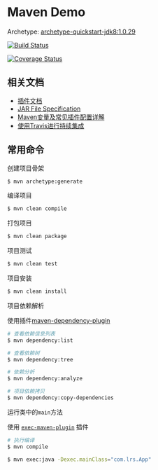 # Maven Demo

Archetype: [archetype-quickstart-jdk8:1.0.29](https://github.com/ngeor/archetype-quickstart-jdk8)

[![Build Status](https://travis-ci.org/Swedish-li/mvn-demo.svg?branch=master)](https://travis-ci.org/Swedish-li/mvn-demo)

[![Coverage Status](https://coveralls.io/repos/github/Swedish-li/mvn-demo/badge.svg)](https://coveralls.io/github/Swedish-li/mvn-demo)

## 相关文档

* [插件文档][1]
* [JAR File Specification][2]
* [Maven变量及常见插件配置详解][3]
* [使用Travis进行持续集成][4]

## 常用命令

创建项目骨架

``` bash
$ mvn archetype:generate
```

编译项目

``` bash
$ mvn clean compile
```

打包项目

``` bash
$ mvn clean package
```

项目测试

``` bash
$ mvn clean test
```

项目安装

``` bash
$ mvn clean install
```

项目依赖解析

使用插件[maven-dependency-plugin](https://maven.apache.org/plugins/maven-dependency-plugin/)

``` bash
# 查看依赖信息列表
$ mvn dependency:list

# 查看依赖树
$ mvn dependency:tree

# 依赖分析
$ mvn dependency:analyze

# 项目依赖拷贝
$ mvn dependency:copy-dependencies
```

运行类中的`main`方法

使用 [`exec-maven-plugin`][5] 插件

``` bash
# 执行编译
$ mvn compile

$ mvn exec:java -Dexec.mainClass="com.lrs.App"

```


[1]: https://maven.apache.org/plugins/index.html
[2]: http://docs.oracle.com/javase/1.5.0/docs/guide/jar/jar.html
[3]: http://blog.csdn.net/amorym/article/details/52619402
[4]: http://www.liaoxuefeng.com/article/0014631488240837e3633d3d180476cb684ba7c10fda6f6000
[5]: http://www.mojohaus.org/exec-maven-plugin/java-mojo.html
